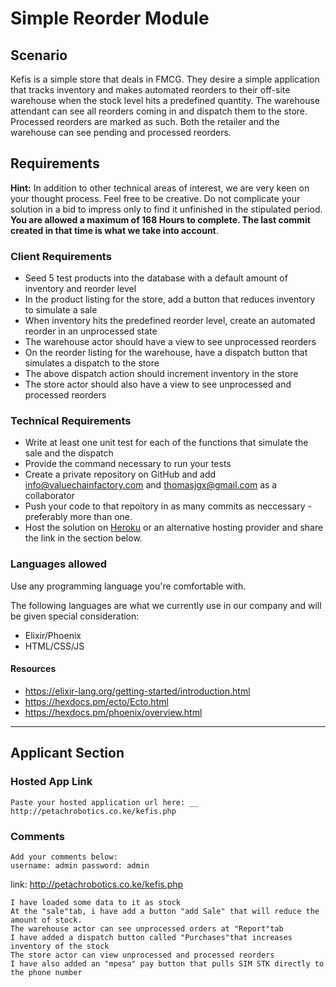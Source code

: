 # Simple Reorder Module

## Scenario

Kefis is a simple store that deals in FMCG. They desire a simple application that tracks inventory and makes automated reorders to their off-site warehouse when the stock level hits a predefined quantity.
The warehouse attendant can see all reorders coming in and dispatch them to the store. Processed reorders are marked as such.
Both the retailer and the warehouse can see pending and processed reorders.

## Requirements

**Hint:** In addition to other technical areas of interest, we are very keen on your thought process. Feel free to be creative. Do not complicate your solution in a bid to impress only to find it unfinished in the stipulated period.
**You are allowed a maximum of 168 Hours to complete. The last commit created in that time is what we take into account**.

### Client Requirements

- Seed 5 test products into the database with a default amount of inventory and reorder level
- In the product listing for the store, add a button that reduces inventory to simulate a sale
- When inventory hits the predefined reorder level, create an automated reorder in an unprocessed state
- The warehouse actor should have a view to see unprocessed reorders
- On the reorder listing for the warehouse, have a dispatch button that simulates a dispatch to the store
- The above dispatch action should increment inventory in the store
- The store actor should also have a view to see unprocessed and processed reorders

### Technical Requirements

- Write at least one unit test for each of the functions that simulate the sale and the dispatch
- Provide the command necessary to run your tests
- Create a private repository on GitHub and add [info@valuechainfactory.com](mailto:info@valuechainfactory.com) and [thomasjgx@gmail.com](mailto:thomasjgx@gmail.com) as a collaborator
- Push your code to that repoitory in as many commits as neccessary - preferably more than one.
- Host the solution on [Heroku](https://www.heroku.com/) or an alternative hosting provider and share the link in the section below.

### Languages allowed

Use any programming language you're comfortable with.

The following languages are what we currently use in our company and will be given special consideration:

- Elixir/Phoenix
- HTML/CSS/JS

#### Resources

- https://elixir-lang.org/getting-started/introduction.html
- https://hexdocs.pm/ecto/Ecto.html
- https://hexdocs.pm/phoenix/overview.html

---

## Applicant Section

### Hosted App Link

    Paste your hosted application url here: __ http://petachrobotics.co.ke/kefis.php

### Comments

    Add your comments below:
    username: admin password: admin

link: http://petachrobotics.co.ke/kefis.php

    I have loaded some data to it as stock
    At the "sale"tab, i have add a button "add Sale" that will reduce the amount of stock.
    The warehouse actor can see unprocessed orders at "Report"tab
    I have added a dispatch button called "Purchases"that increases inventory of the stock
    The store actor can view unprocessed and processed reorders
    I have also added an "mpesa" pay button that pulls SIM STK directly to the phone number

